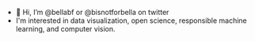 - 👋 Hi, I’m @bellabf or @bisnotforbella on twitter
-  I'm interested in data visualization, open science, responsible machine learning, and computer vision.

<!---
bellabf/bellabf is a ✨ special ✨ repository because its `README.md` (this file) appears on your GitHub profile.
You can click the Preview link to take a look at your changes.
--->
